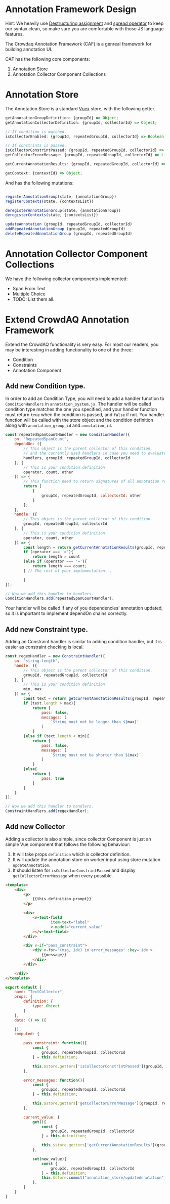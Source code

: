 # Annotation Framework Design

Hint: We heavily use [Destructuring assignment](https://developer.mozilla.org/en-US/docs/Web/JavaScript/Reference/Operators/Destructuring_assignment) and [spread operator](https://developer.mozilla.org/en-US/docs/Web/JavaScript/Reference/Operators/Spread_syntax) to keep our syntax clean, so make sure you are comfortable with those JS language features.

The Crowdaq Annotation Framework (CAF) is a genreal framework for building annotation UI. 

CAF has the following core components:
1. Annotation Store
2. Annotation Collector Component Collections

# Annotation Store

The Annotation Store is a standard [Vuex](https://vuex.vuejs.org/) store, with the following getter.
```js
getAnnotationGroupDefinition: {groupId} => Object;
getAnnotationCollectorDefinition: {groupId, collectorId} => Object;

// If condition is matched.
isCollectorEnabled: {groupId, repeatedGroupId, collectorId} => Boolean;

// If constrints is passed.
isCollectorConstrintPassed: {groupId, repeatedGroupId, collectorId} => Boolean;
getCollectorErrorMessage: {groupId, repeatedGroupId, collectorId} => List[String];

getCurrentAnnotationResults: {groupId, repeatedGroupId, collectorId} => Object;

getContext: {contextId} => Object;
```

And has the following mutations:
```js

registerAnnotationGroup(state, {annotationGroup})
registerContexts(state, {contextsList})

deregisterAnnotationGroup(state, {annotationGroup})
deregisterContexts(state, {contextsList})

updateAnnotation (groupId, repeatedGroupId, collectorId)
addRepeatedAnnotationGroup (groupId, repeatedGroupId)
deleteRepeatedAnnotationGroup (groupId, repeatedGroupId)
```

# Annotation Collector Component Collections

We have the following collector components implemented:
* Span From Text
* Multiple Choice
* TODO: List them all.




# Extend CrowdAQ Annotation Framework

Extend the CrowdAQ functionality is very easy. For most our readers, you may be interesting in adding functionality to one of the three:

* Condition
* Constraints
* Annotation Component

## Add new Condition type.

In order to add an Condition Type, you will need to add a handler function to `ConditionHandlers` in `annotation_system.js`. The handler will be called condition type matches the one you specified, and your handler function must return `true` when the condition is passed, and `false` if not. You handler function will be called with the store object and the condition definition along with `annotation_group_id` and `annotation_id`.

```js
const repeatedSpanCountHandler = new ConditionHandler({
	on: "RepeatedSpanCount",
	dependOn: ({
		// This object is the parent collector of this condition, 
		// and the currently used handlers in case you need to evaluate this condition recursively.
		handlers, groupId, repeatedGroupId, collectorId
	}, {
		// This is your condition definition
		operator, count, other
	}) => {
		// This function need to return signatures of all annotation results that this condition depends on.
		return [
			{
				groupId, repeatedGroupId, collectorId: other
			}
		];
	},
	handle: ({
		// This object is the parent collector of this condition.
		groupId, repeatedGroupId, collectorId
	}, {
		// This is your condition definition
		operator, count, other
	}) => {
		const length = return getCurrentAnnotationResults(groupId, repeatedGroupId, collectorId).length;
		if (operator === '>'){
			return length > count
		}else if (operator === '='){
			return length === count;
		} // The rest of your implementation...

		}
});

// Now we add this handler to handlers.
ConditionHandlers.add(repeatedSpanCountHandler);
```

Your handler will be called if any of you dependencies' annotation updated, so it is important to implement dependOn chains correctly.

## Add new Constraint type.

Adding an Constraint handler is similar to adding condition handler, but it is easier as constraint checking is local.
```js
const regexHandler = new ConstraintHandler({
	on: "string-length",
	handle: ({
		// This object is the parent collector of this condition.
		groupId, repeatedGroupId, collectorId
	}, {
		// This is your condition definition
		min, max
	}) => {
		const text = return getCurrentAnnotationResults(groupId, repeatedGroupId, collectorId);
		if (text.length > max){
			return {
				pass: false,
				messages: [
					`String must not be longer than ${max}`
				]
			}
		}else if (text.length < min){
			return {
				pass: false,
				messages: [
					`String must not be shorter than ${max}`
				]
			}
		}else{
			return {
				pass: true
			}
		}
	}
});

// Now we add this handler to handlers.
ConstraintHandlers.add(regexHandler);
```


## Add new Collector

Adding a collector is also simple, since collector Component is just an simple Vue component that follows the following behaviour:

1. It will take props `definition` which is collector definition.
2. It will update the annotation store on worker input using store mutation `updateAnnotation`.
3. It should listen for `isCollectorConstrintPassed` and display `getCollectorErrorMessage` when every possible.

```html
<template>
    <div>
        <p>
            {{this.definition.prompt}}
        </p>

        <div>
            <v-text-field
                    item-text="label"
                    v-model="current_value"
            ></v-text-field>
        </div>

        <div v-if="pass_constraint">
        	<div v-for="(msg, idx) in error_messages" :key='idx'>
        		{{message}}
        	</div>
        </div>

    </div>
</template>
```

```js
export default {
    name: "TextCollector",
    props: {
        definition: {
            type: Object
        }
    },
    data: () => ({

    }),
    computed: {

    	pass_constraint: function(){
			const {
				groupId, repeatedGroupId, collectorId
			} = this.definition;

			this.$store.getters['isCollectorConstrintPassed'](groupId, repeatedGroupId, collectorId)
		},

		error_messages: function(){
			const {
				groupId, repeatedGroupId, collectorId
			} = this.definition;

			this.$store.getters['getCollectorErrorMessage'](groupId, repeatedGroupId, collectorId)
		},

		current_value: {
			get(){
				const {
					groupId, repeatedGroupId, collectorId
				} = this.definition;

				this.$store.getters['getCurrentAnnotationResults'](groupId, repeatedGroupId, collectorId)
			},

			set(new_value){
				const {
					groupId, repeatedGroupId, collectorId
				} = this.definition;
				this.$store.commit("annotation_store/updateAnnotation", {groupId, repeatedGroupId, collectorId})
			},
		}
    }
}
```
